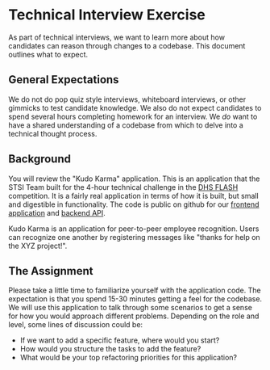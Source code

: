 # Technical Interview Exercise

As part of technical interviews, we want to learn more about how candidates can reason through changes to a codebase. This document outlines what to expect.

## General Expectations

We do not do pop quiz style interviews, whiteboard interviews, or other gimmicks to test candidate knowledge. We also do not expect candidates to spend several hours completing homework for an interview. We _do_ want to have a shared understanding of a codebase from which to delve into a technical thought process.

## Background

You will review the "Kudo Karma" application. This is an application that the STSI Team built for the 4-hour technical challenge in the [DHS FLASH](https://pov.stsiinc.com/dhs-flash-primer-eb6f9b788a86) competition. It is a fairly real application in terms of how it is built, but small and digestible in functionality. The code is public on github for our [frontend application](https://github.com/STSILABS/flash-app) and [backend API](https://github.com/STSILABS/flash-api). 

Kudo Karma is an application for peer-to-peer employee recognition. Users can recognize one another by registering messages like "thanks for help on the XYZ project!".

## The Assignment

Please take a little time to familiarize yourself with the application code. The expectation is that you spend 15-30 minutes getting a feel for the codebase. We will use this application to talk through some scenarios to get a sense for how you would approach different problems. Depending on the role and level, some lines of discussion could be:

 * If we want to add a specific feature, where would you start?
 * How would you structure the tasks to add the feature?
 * What would be your top refactoring priorities for this application?
